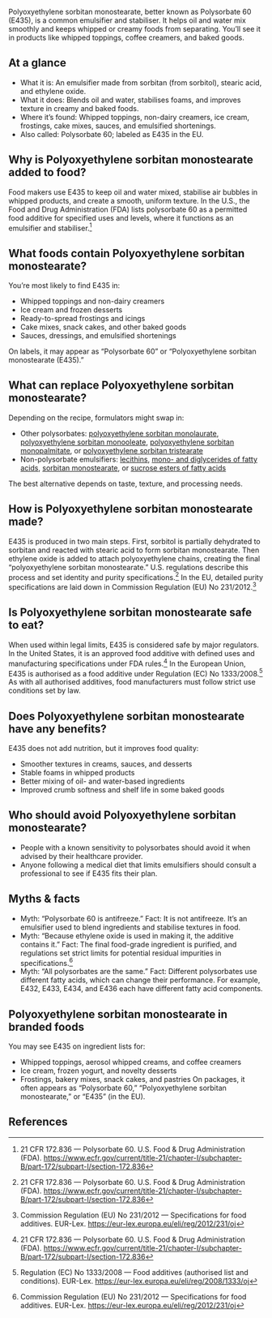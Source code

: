 Polyoxyethylene sorbitan monostearate, better known as Polysorbate 60 (E435), is a common emulsifier and stabiliser. It helps oil and water mix smoothly and keeps whipped or creamy foods from separating. You’ll see it in products like whipped toppings, coffee creamers, and baked goods.

<!--more-->

## At a glance
- What it is: An emulsifier made from sorbitan (from sorbitol), stearic acid, and ethylene oxide.
- What it does: Blends oil and water, stabilises foams, and improves texture in creamy and baked foods.
- Where it’s found: Whipped toppings, non-dairy creamers, ice cream, frostings, cake mixes, sauces, and emulsified shortenings.
- Also called: Polysorbate 60; labeled as E435 in the EU.

## Why is Polyoxyethylene sorbitan monostearate added to food?
Food makers use E435 to keep oil and water mixed, stabilise air bubbles in whipped products, and create a smooth, uniform texture. In the U.S., the Food and Drug Administration (FDA) lists polysorbate 60 as a permitted food additive for specified uses and levels, where it functions as an emulsifier and stabiliser.[^1]

## What foods contain Polyoxyethylene sorbitan monostearate?
You’re most likely to find E435 in:
- Whipped toppings and non-dairy creamers
- Ice cream and frozen desserts
- Ready-to-spread frostings and icings
- Cake mixes, snack cakes, and other baked goods
- Sauces, dressings, and emulsified shortenings

On labels, it may appear as “Polysorbate 60” or “Polyoxyethylene sorbitan monostearate (E435).”

## What can replace Polyoxyethylene sorbitan monostearate?
Depending on the recipe, formulators might swap in:
- Other polysorbates: [polyoxyethylene sorbitan monolaurate](/e432-polyoxyethylene-sorbitan-monolaurate), [polyoxyethylene sorbitan monooleate](/e433-polyoxyethylene-sorbitan-monooleate), [polyoxyethylene sorbitan monopalmitate](/e434-polyoxyethylene-sorbitan-monopalmitate), or [polyoxyethylene sorbitan tristearate](/e436-polyoxyethylene-sorbitan-tristearate)
- Non-polysorbate emulsifiers: [lecithins](/e322-lecithins), [mono- and diglycerides of fatty acids](/e471-mono-and-diglycerides-of-fatty-acids), [sorbitan monostearate](/e491-sorbitan-monostearate), or [sucrose esters of fatty acids](/e473-sucrose-esters-of-fatty-acids)

The best alternative depends on taste, texture, and processing needs.

## How is Polyoxyethylene sorbitan monostearate made?
E435 is produced in two main steps. First, sorbitol is partially dehydrated to sorbitan and reacted with stearic acid to form sorbitan monostearate. Then ethylene oxide is added to attach polyoxyethylene chains, creating the final “polyoxyethylene sorbitan monostearate.” U.S. regulations describe this process and set identity and purity specifications.[^1] In the EU, detailed purity specifications are laid down in Commission Regulation (EU) No 231/2012.[^2]

## Is Polyoxyethylene sorbitan monostearate safe to eat?
When used within legal limits, E435 is considered safe by major regulators. In the United States, it is an approved food additive with defined uses and manufacturing specifications under FDA rules.[^1] In the European Union, E435 is authorised as a food additive under Regulation (EC) No 1333/2008.[^3] As with all authorised additives, food manufacturers must follow strict use conditions set by law.

## Does Polyoxyethylene sorbitan monostearate have any benefits?
E435 does not add nutrition, but it improves food quality:
- Smoother textures in creams, sauces, and desserts
- Stable foams in whipped products
- Better mixing of oil- and water-based ingredients
- Improved crumb softness and shelf life in some baked goods

## Who should avoid Polyoxyethylene sorbitan monostearate?
- People with a known sensitivity to polysorbates should avoid it when advised by their healthcare provider.
- Anyone following a medical diet that limits emulsifiers should consult a professional to see if E435 fits their plan.

## Myths & facts
- Myth: “Polysorbate 60 is antifreeze.” Fact: It is not antifreeze. It’s an emulsifier used to blend ingredients and stabilise textures in food.
- Myth: “Because ethylene oxide is used in making it, the additive contains it.” Fact: The final food-grade ingredient is purified, and regulations set strict limits for potential residual impurities in specifications.[^2]
- Myth: “All polysorbates are the same.” Fact: Different polysorbates use different fatty acids, which can change their performance. For example, E432, E433, E434, and E436 each have different fatty acid components.

## Polyoxyethylene sorbitan monostearate in branded foods
You may see E435 on ingredient lists for:
- Whipped toppings, aerosol whipped creams, and coffee creamers
- Ice cream, frozen yogurt, and novelty desserts
- Frostings, bakery mixes, snack cakes, and pastries
On packages, it often appears as “Polysorbate 60,” “Polyoxyethylene sorbitan monostearate,” or “E435” (in the EU).

## References
[^1]: 21 CFR 172.836 — Polysorbate 60. U.S. Food & Drug Administration (FDA). https://www.ecfr.gov/current/title-21/chapter-I/subchapter-B/part-172/subpart-I/section-172.836
[^2]: Commission Regulation (EU) No 231/2012 — Specifications for food additives. EUR-Lex. https://eur-lex.europa.eu/eli/reg/2012/231/oj
[^3]: Regulation (EC) No 1333/2008 — Food additives (authorised list and conditions). EUR-Lex. https://eur-lex.europa.eu/eli/reg/2008/1333/oj
